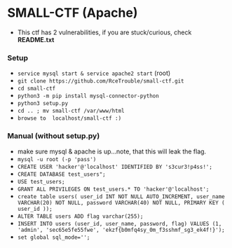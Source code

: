 # SMALL-CTF (Apache)

- This ctf has 2 vulnerabilities, if you are stuck/curious, check **README.txt**


### Setup
- `service mysql start & service apache2 start` (root)
- `git clone https://github.com/RceTrouble/small-ctf.git`
- `cd small-ctf`
- `python3 -m pip install mysql-connector-python `
- `python3 setup.py`
- `cd .. ; mv small-ctf /var/www/html`
- `browse to  localhost/small-ctf :)`


### Manual (without setup.py)

- make sure mysql & apache is up...note, that this will leak the flag.
- `mysql -u root (-p 'pass')`
- `CREATE USER 'hacker'@'localhost' IDENTIFIED BY 's3cur3!p4ss!';`
- `CREATE DATABASE test_users";`
- `USE test_users;`
- `GRANT ALL PRIVILEGES ON test_users.* TO 'hacker'@'localhost';`
- `create table users( user_id INT NOT NULL AUTO_INCREMENT, user_name VARCHAR(20) NOT NULL, password VARCHAR(40) NOT NULL, PRIMARY KEY ( user_id ));`
- `ALTER TABLE users ADD flag varchar(255);`
- `INSERT INTO users (user_id, user_name, password, flag) VALUES (1, 'admin', 'sec65e5fe55fwe', 'ekzf{b0mfq4sy_0m_f3sshmf_sg3_ek4f!}');`
- `set global sql_mode='';`
